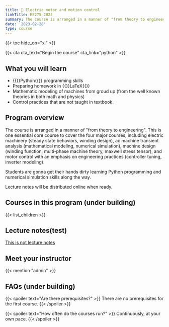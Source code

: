 ```yaml
---
title: 🛴 Electric motor and motion control
linkTitle: EE275 2023
summary: The course is arranged in a manner of "from theory to engineering". This is one essential core course to cover the four major courses, including electric machinery (steady state behaviors, winding design), ac machine transient analysis (mathematical modeling, numerical simulation), machine design (winding function, multi-phase machine theory, maxwell stress tensor), and motor control with an emphasis on engineering practices (controller tuning, inverter modeling). Lecture notes will be distributed online when ready.
date: '2023-02-28'
type: course
---
```




{{< toc hide_on="xl" >}}

{{< cta cta_text="Begin the course" cta_link="python" >}}

## What you will learn

- {{<hl>}}Python{{</hl>}} programming skills
- Preparing homework in {{<hl>}}LaTeX{{</hl>}}
- Mathematic modeling of machines from groud up (from the well known theories in both math and physics)
- Control practices that are not taught in textbook.

## Program overview

The course is arranged in a manner of "from theory to engineering". This is one essential core course to cover the four major courses, including electric machinery (steady state behaviors, winding design), ac machine transient analysis (mathematical modeling, numerical simulation), machine design (winding function, multi-phase machine theory, maxwell stress tensor), and motor control with an emphasis on engineering practices (controller tuning, inverter modeling). 

Students are gonna get their hands dirty learning Python programming and numerical simulation skills along the way.

Lecture notes will be distributed online when ready.

## Courses in this program **(under building)**

{{< list_children >}}

## Lecture notes(test)

[This is not lecture notes](wily1.pdf)

## Meet your instructor

{{< mention "admin" >}}

## FAQs **(under building)**

{{< spoiler text="Are there prerequisites?" >}}
There are no prerequisites for the first course.
{{< /spoiler >}}

{{< spoiler text="How often do the courses run?" >}}
Continuously, at your own pace.
{{< /spoiler >}}
